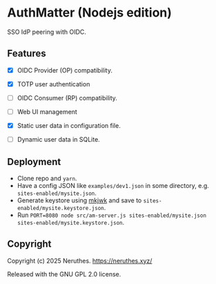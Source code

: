 # AuthMatter (Nodejs edition)

SSO IdP peering with OIDC.





## Features

- [x] OIDC Provider (OP) compatibility.
- [x] TOTP user authentication
- [ ] OIDC Consumer (RP) compatibility.
- [ ] Web UI management
- [x] Static user data in configuration file.
- [ ] Dynamic user data in SQLite.





## Deployment

- Clone repo and `yarn`.
- Have a config JSON like `examples/dev1.json` in some directory, e.g. `sites-enabled/mysite.json`.
- Generate keystore using [mkjwk](https://mkjwk.org/) and save to `sites-enabled/mysite.keystore.json`.
- Run `PORT=8080 node src/am-server.js sites-enabled/mysite.json sites-enabled/mysite.keystore.json`.






## Copyright

Copyright (c) 2025 Neruthes. https://neruthes.xyz/

Released with the GNU GPL 2.0 license.


